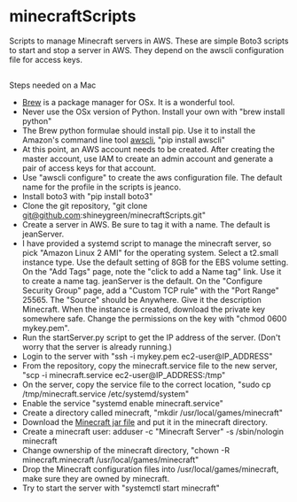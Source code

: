 # minecraftScripts
Scripts to manage Minecraft servers in AWS. These are simple Boto3 scripts to start and stop a server in AWS. They depend on the awscli configuration file for access keys.
##
Steps needed on a Mac
* [Brew](https://brew.sh/) is a package manager for OSx. It is a wonderful tool.
* Never use the OSx version of Python. Install your own with "brew install python"
* The Brew python formulae should install pip. Use it to install the Amazon's command line tool [awscli](https://aws.amazon.com/cli/), "pip install awscli"
* At this point, an AWS account needs to be created. After creating the master account, use IAM to create an admin account and generate a pair of access keys for that account.
* Use "awscli configure" to create the aws configuration file. The default name for the profile in the scripts is jeanco. 
* Install boto3 with "pip install boto3"
* Clone the git repository, "git clone git@github.com:shineygreen/minecraftScripts.git"
* Create a server in AWS. Be sure to tag it with a name. The default is jeanServer.
* I have provided a systemd script to manage the minecraft server, so pick "Amazon Linux 2 AMI" for the operating system. Select a t2.small instance type. Use the default setting of 8GB for the EBS volume setting. On the "Add Tags" page, note the "click to add a Name tag" link. Use it to create a name tag. jeanServer is the default. On the "Configure Security Group" page, add a "Custom TCP rule" with the "Port Range" 25565. The "Source" should be Anywhere. Give it the description Minecraft. When the instance is created, download the private key somewhere safe. Change the permissions on the key with "chmod 0600 mykey.pem".
* Run the startServer.py script to get the IP address of the server. (Don't worry that the server is already running.)
* Login to the server with "ssh -i mykey.pem ec2-user@IP_ADDRESS"
* From the repository, copy the minecraft.service file to the new server, "scp -i minecraft.service ec2-user@IP_ADDRESS:/tmp"
* On the server, copy the service file to the correct location, "sudo cp /tmp/minecraft.service /etc/systemd/system"
* Enable the service "systemd enable minecraft.service"
* Create a directory called minecraft, "mkdir /usr/local/games/minecraft"
* Download the [Minecraft jar file](https://minecraft.net/en-us/download/server) and put it in the minecraft directory.
* Create a minecraft user: adduser -c "Minecraft Server" -s /sbin/nologin minecraft
* Change ownership of the minecraft directory, "chown -R minecraft.minecraft /usr/local/games/minecraft"
* Drop the Minecraft configuration files into /usr/local/games/minecraft, make sure they are owned by minecraft.
* Try to start the server with "systemctl start minecraft"